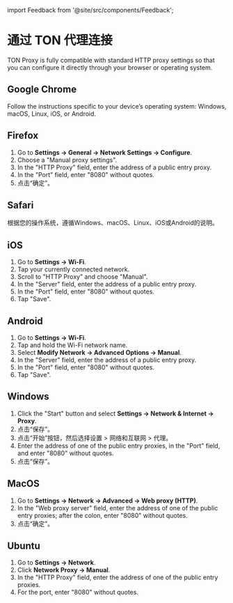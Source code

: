 import Feedback from '@site/src/components/Feedback';

# 通过 TON 代理连接

TON Proxy is fully compatible with standard HTTP proxy settings so that you can configure it directly through your browser or operating system.

## Google Chrome

Follow the instructions specific to your device’s operating system: Windows, macOS, Linux, iOS, or Android.

## Firefox

1. Go to **Settings → General → Network Settings → Configure**.
2. Choose a "Manual proxy settings".
3. In the "HTTP Proxy" field, enter the address of a public entry proxy.
4. In the "Port" field, enter "8080" without quotes.
5. 点击“确定”。

## Safari

根据您的操作系统，遵循Windows、macOS、Linux、iOS或Android的说明。

## iOS

1. Go to **Settings → Wi-Fi**.
2. Tap your currently connected network.
3. Scroll to "HTTP Proxy" and choose "Manual".
4. In the "Server" field, enter the address of a public entry proxy.
5. In the "Port" field, enter "8080" without quotes.
6. Tap "Save".

## Android

1. Go to **Settings → Wi-Fi**.
2. Tap and hold the Wi-Fi network name.
3. Select **Modify Network → Advanced Options → Manual**.
4. In the "Server" field, enter the address of a public entry proxy.
5. In the "Port" field, enter "8080" without quotes.
6. Tap "Save".

## Windows

1. Click the "Start" button and select **Settings → Network & Internet → Proxy**.
2. 点击“保存”。
3. 点击“开始”按钮，然后选择设置 > 网络和互联网 > 代理。
4. Enter the address of one of the public entry proxies, in the "Port" field, and enter "8080" without quotes.
5. 点击“保存”。

## MacOS

1. Go to **Settings → Network → Advanced → Web proxy (HTTP)**.
2. In the "Web proxy server" field, enter the address of one of the public entry proxies; after the colon, enter "8080" without quotes.
3. 点击“确定”。

## Ubuntu

1. Go to **Settings → Network**.
2. Click **Network Proxy → Manual**.
3. In the "HTTP Proxy" field, enter the address of one of the public entry proxies.
4. For the port, enter "8080" without quotes.

<Feedback />


